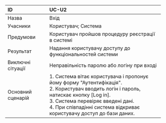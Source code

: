 | ID  | UC-U2  |
|:---|:---|
|Назва   | Вхід |
|Учасники   |Користувач; Система   |
|Предумови   | Користувач пройшов процедуру реєстрації в системі|
|Результат|Надання користувачу доступу до функціональностей системи|
|Виключні сітуації|Неправільність паролю або логіну при вході|
|Основний сценарій|1. Система вітає користувача і пропонує йому форму "Аутентифікація".<br>2. Користувач вводить логін і пароль, натискає кнопку [Log in].<br>3. Система перевіряє введені дані.<br>4. При співпадінні система відкриває користувачу доступ до бази даних.|
